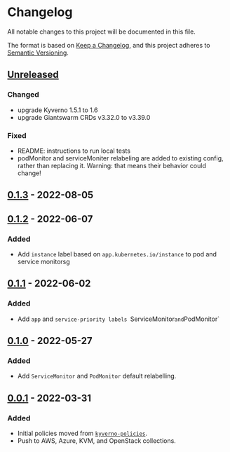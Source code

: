 # Changelog

All notable changes to this project will be documented in this file.

The format is based on [Keep a Changelog](https://keepachangelog.com/en/1.0.0/),
and this project adheres to [Semantic Versioning](https://semver.org/spec/v2.0.0.html).

## [Unreleased]

### Changed

- upgrade Kyverno 1.5.1 to 1.6
- upgrade Giantswarm CRDs v3.32.0 to v3.39.0

### Fixed

- README: instructions to run local tests
- podMonitor and serviceMoniter relabeling are added to existing config, rather than replacing it. Warning: that means their behavior could change!

## [0.1.3] - 2022-08-05

## [0.1.2] - 2022-06-07

### Added

- Add `instance` label based on `app.kubernetes.io/instance` to pod and service monitorsg

## [0.1.1] - 2022-06-02

### Added

- Add `app` and `service-priority labels `ServiceMonitor` and `PodMonitor`

## [0.1.0] - 2022-05-27

### Added

- Add `ServiceMonitor` and `PodMonitor` default relabelling.

## [0.0.1] - 2022-03-31

### Added

- Initial policies moved from [`kyverno-policies`](https://github.com/giantswarm/kyverno-policies).
- Push to AWS, Azure, KVM, and OpenStack collections.

[Unreleased]: https://github.com/giantswarm/kyverno-policies-observability/compare/v0.1.3...HEAD
[0.1.3]: https://github.com/giantswarm/kyverno-policies-observability/compare/v0.1.2...v0.1.3
[0.1.2]: https://github.com/giantswarm/kyverno-policies-observability/compare/v0.1.1...v0.1.2
[0.1.1]: https://github.com/giantswarm/kyverno-policies-observability/compare/v0.1.0...v0.1.1
[0.1.0]: https://github.com/giantswarm/kyverno-policies-observability/compare/v0.0.1...v0.1.0
[0.0.1]: https://github.com/giantswarm/kyverno-policies-observability/releases/tag/v0.0.1
